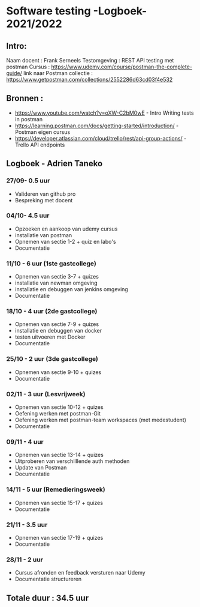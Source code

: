 # Software testing -Logboek-2021/2022

## Intro:
Naam docent : Frank Serneels
Testomgeving : REST API testing met postman
Cursus : https://www.udemy.com/course/postman-the-complete-guide/
link naar Postman collectie : https://www.getpostman.com/collections/2552286d63cd03f4e532

## Bronnen :
* https://www.youtube.com/watch?v=oXW-C2bM0wE - Intro Writing tests in postman
* https://learning.postman.com/docs/getting-started/introduction/ - Postman eigen cursus
* https://developer.atlassian.com/cloud/trello/rest/api-group-actions/ - Trello API endpoints


## Logboek - Adrien Taneko

### 27/09- 0.5 uur
* Valideren van github pro
* Bespreking met docent

### 04/10- 4.5 uur

* Opzoeken en aankoop van udemy cursus
* installatie van postman
* Opnemen van sectie 1-2 + quiz en labo's
* Documentatie

### 11/10 - 6 uur (1ste gastcollege)
* Opnemen van sectie 3-7 + quizes
* installatie van newman omgeving
* installatie en debuggen van jenkins omgeving
* Documentatie

### 18/10 - 4 uur (2de gastcollege)
* Opnemen van sectie 7-9 + quizes
* installatie en debuggen van docker
* testen uitvoeren met Docker
* Documentatie

### 25/10 - 2 uur (3de gastcollege)
* Opnemen van sectie 9-10 + quizes
* Documentatie

### 02/11 - 3 uur (Lesvrijweek)
* Opnemen van sectie 10-12 + quizes
* Oefening werken met postman-Git
* Oefening werken met postman-team workspaces (met medestudent)
* Documentatie

### 09/11 - 4 uur
* Opnemen van sectie 13-14 + quizes
* Uitproberen van verschilllende auth methoden
* Update van Postman
* Documentatie


### 14/11 - 5 uur (Remedieringsweek)
* Opnemen van sectie 15-17 + quizes
* Documentatie

### 21/11 - 3.5 uur
* Opnemen van sectie 17-19 + quizes
* Documentatie

### 28/11 - 2 uur
* Cursus afronden en feedback versturen naar Udemy
* Documentatie structureren


## Totale duur : 34.5 uur
